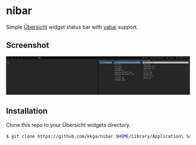 # nibar

Simple [Übersicht](https://github.com/felixhageloh/uebersicht) widget status bar with [yabai](https://github.com/koekeishiya/yabai) support.

## Screenshot

![img](./ss.png)

## Installation

Clone this repo to your Übersicht widgets directory.

```bash
$ git clone https://github.com/kkga/nibar $HOME/Library/Application\ Support/Übersicht/widgets/nibar
```
